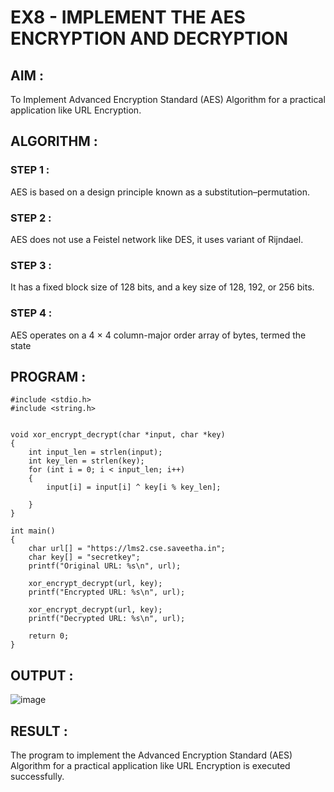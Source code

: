 # EX8 - IMPLEMENT THE AES ENCRYPTION AND DECRYPTION
## AIM :
  To Implement Advanced Encryption Standard (AES) Algorithm for a practical application like URL Encryption.

## ALGORITHM : 
### STEP 1 :
AES is based on a design principle known as a substitution–permutation. 
### STEP 2 :
AES does not use a Feistel network like DES, it uses variant of Rijndael. 
### STEP 3 :
It has a fixed block size of 128 bits, and a key size of 128, 192, or 256 bits. 
### STEP 4 :
AES operates on a 4 × 4 column-major order array of bytes, termed the state

## PROGRAM : 
```
#include <stdio.h>
#include <string.h>


void xor_encrypt_decrypt(char *input, char *key)
{
    int input_len = strlen(input);
    int key_len = strlen(key);
    for (int i = 0; i < input_len; i++) 
    {
        input[i] = input[i] ^ key[i % key_len]; 
        
    }
}

int main()
{
    char url[] = "https://lms2.cse.saveetha.in";
    char key[] = "secretkey"; 
    printf("Original URL: %s\n", url);

    xor_encrypt_decrypt(url, key);
    printf("Encrypted URL: %s\n", url);

    xor_encrypt_decrypt(url, key);
    printf("Decrypted URL: %s\n", url);

    return 0;
}
```
## OUTPUT :
![image](https://github.com/user-attachments/assets/aad3b476-00c1-4eff-9c41-166d70a0a2ac)

## RESULT : 
The program to implement the  Advanced Encryption Standard (AES) Algorithm for a practical application like URL Encryption is executed successfully.
